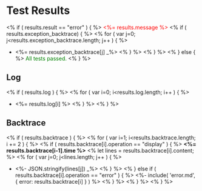 Test Results
===

<% if ( results.result == "error" ) { %>
<span style="color: red"><%= results.message %></span>
<%   if ( results.exception_backtrace) { %>
<%     for ( var j=0; j<results.exception_backtrace.length; j++ ) { %>
- <%= results.exception_backtrace[j] _%>
<%     } %>
<%   } %>
<% } else { %>
<span style="color: green">All tests passed.</span>
<% } %>

Log
---
<% if ( results.log ) { %>
<%   for ( var i=0; i<results.log.length; i++ ) { %>
- <%= results.log[i] %>
<%   } %>
<% } %>

Backtrace
---

<% if ( results.backtrace ) { %>
<%   for ( var i=1; i<results.backtrace.length; i += 2 ) { %>
<%     if ( results.backtrace[i].operation == "display" ) { %>
**<%= results.backtrace[i-1].time %>**
<%       let lines = results.backtrace[i].content; %>
<%       for ( var j=0; j<lines.length; j++ ) { %>
- <%- JSON.stringify(lines[j]) _%>
<%       } %>
<%     } else if ( results.backtrace[i].operation == "error" ) { %>
<%- include( 'error.md', { error: results.backtrace[i] } ) %>
<%     } %>
<%   } %>
<% } %>
